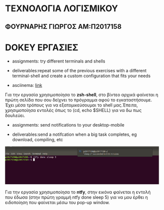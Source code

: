 # ΤΕΧΝΟΛΟΓΙΑ ΛΟΓΙΣΜΙΚΟΥ

## ΦΟΥΡΝΑΡΗΣ ΓΙΩΡΓΟΣ ΑΜ:Π2017158

# DOKEY ΕΡΓΑΣΙΕΣ

* assignments: try different terminals and shells

* deliverables:repeat some of the previous exercises with a different terminal-shell and create a custom configuration that fits your needs

* asciinema: [link](https://asciinema.org/a/314886)

Για την εργασία χρησιμοποίησα το **zsh-shell**, στο βίντεο αρχικά φαίνεται η πρώτη σελίδα που σου δείχνει το πρόγραμμα αφού το εγκαταστήσουμε. Έχει μέσα τρόπους για να εξατομικεύσουμαι το shell μας.Έπειτα, χρησιμοποίησα εντολές όπως το  (cd, echo $SHELL) για να δω πως δουλεύει.




* assignments: send notifications to your desktop-mobile


* deliverables:send a notifcation when a big task completes, eg download, compiling, etc


![example image](ntfy.png)


Για την εργασία χρησιμοποίησα το **ntfy**, στην εικόνα φαίνεται η εντολή που έδωσα (στην πρώτη γραμμή ntfy done sleep 5) για να μου έρθει η ειδοποίηση που φαίνεται μέσω του pop-up window.
